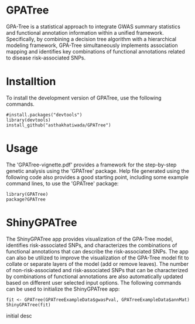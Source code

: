 # GPATree
GPA-Tree is a statistical approach to integrate GWAS summary statistics and functional annotation information within a unified framework. Specifically, by combining a decision tree algorithm with a hierarchical modeling framework, GPA-Tree simultaneously implements association mapping and identifies key combinations of functional annotations related to disease risk-associated SNPs. 

# Installtion
To install the development version of GPATree, use the following commands.

```{r}
#install.packages("devtools")
library(devtools)
install_github("asthakhatiwada/GPATree")
```

# Usage
The 'GPATree-vignette.pdf' provides a framework for the step-by-step genetic analysis using the 'GPATree' package. Help file generated using the following code also provides a good starting point, including some example command lines, to use the 'GPATree' package:

```{r}
library(GPATree)
package?GPATree
```

# ShinyGPATree
The ShinyGPATree app provides visualization of the GPA-Tree model, identifies risk-associated SNPs, and characterizes the combinations of functional annotations that can describe the risk-associated SNPs. The app can also be utilized to improve the visualization of the GPA-Tree model fit to collate or separate layers of the model (add or remove leaves). The number of non-risk-associated and risk-associated SNPs that can be characterized by combinations of functional annotations are also automatically updated based on different user selected input options. The following commands can be used to initialize the ShinyGPATree app:

```{r}
fit <- GPATree(GPATreeExampleData$gwasPval, GPATreeExampleData$annMat)
ShinyGPATree(fit)
```
initial desc
